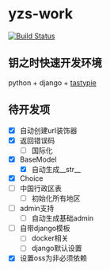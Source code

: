 # yzs-work
[![Build Status](https://travis-ci.org/wplct/yzs-work.svg?branch=master)](https://travis-ci.org/wplct/yzs-work)

## 钥之时快速开发环境

python + django + [tastypie](https://github.com/django-tastypie/django-tastypie)

## 待开发项

- [x] 自动创建url装饰器
- [X] 返回错误码
    - [ ] 国际化
- [x] BaseModel
    - [x] 自动生成\_\_str__
- [x] Choice
- [ ] 中国行政区表
    - [ ] 初始化所有地区
- [ ] admin支持
    - [ ] 自动生成基础admin
- [ ] 自带django模板
    - [ ] docker相关
    - [ ] django默认设置
- [x] 设置oss为非必须依赖